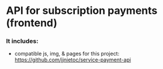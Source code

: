 # API for subscription payments (frontend)

### It includes:
- compatible js, img, & pages for this project: https://github.com/jjnietoc/service-payment-api
